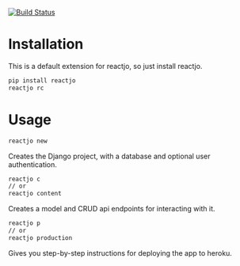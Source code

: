[![Build Status](https://travis-ci.org/aaron-price/reactjo-django.svg?branch=master)](https://travis-ci.org/aaron-price/reactjo-django)

# Installation
This is a default extension for reactjo, so just install reactjo.

```bash
pip install reactjo
reactjo rc
```

# Usage

```bash
reactjo new
```

Creates the Django project, with a database and optional user authentication.

```bash
reactjo c
// or
reactjo content
```
Creates a model and CRUD api endpoints for interacting with it.

```bash
reactjo p
// or
reactjo production
```
Gives you step-by-step instructions for deploying the app to heroku.
